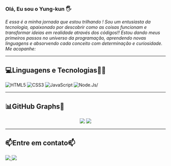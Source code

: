 ### Olá, Eu sou o Yung-kun 🖐️

*E essa é a minha jornada que estou trilhando !
Sou um entusiasta da tecnologia, apaixonado por descobrir como as coisas funcionam e transformar ideias em realidade através dos códigos!!
Estou dando meus primeiros passos no universo da programação, aprendendo novas linguagens e absorvendo cada conceito com determinação e curiosidade.
Me acopanhe:*

---

## 💻Linguagens e Tecnologias🧙‍♂

  <img src="https://img.shields.io/badge/-HTML5-%23E34F26?style=flat&logo=html5&logoColor=white" alt="HTML5"/>
  <img src="https://img.shields.io/badge/-CSS3-%231572B6?style=flat&logo=css3" alt="CSS3"/>
  <img src="https://img.shields.io/badge/-JavaScript-%23F7DF1E?style=flat&logo=javascript&logoColor=black" alt="JavaScript"/> 
  <img src="https://img.shields.io/badge/Node.js-6DA55F.svg?logo=node.js&style=flat&logoColor=white" alt=Node.Js/>


---

## 📊GitHub Graphs💭

<p align="center">
<img src="https://github-readme-stats.vercel.app/api/top-langs/?username=Yung-kun&layout=compact&theme=onedark" alts="Top Langs" >
<img src= "https://github-readme-stats.vercel.app/api?username=Yung-kun&show_icons=true&theme=onedark" alts="Yung-kun GitHub Stars">

---

## 📫Entre em contato📫 
<a href=mailto:g4brielpr0g@gmail.com><img src="https://img.shields.io/badge/Gmail-D14836.svg?logo=Gmail&style=flat&logoColor=white">
<a href="https://discord.com/channels/@yung.kun#8413"><img src="https://img.shields.io/badge/Discord-%237289DA.svg?logo=discord&style=flat&logoColor=white">
